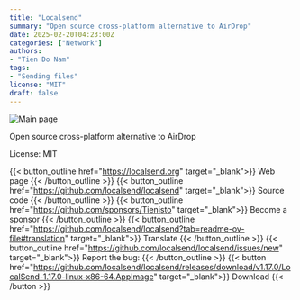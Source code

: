 ```yaml
---
title: "Localsend"
summary: "Open source cross-platform alternative to AirDrop"
date: 2025-02-20T04:23:00Z
categories: ["Network"]
authors:
- "Tien Do Nam"
tags: 
- "Sending files"
license: "MIT"
draft: false
---
```


![Main page](https://localsend.org/img/screenshot-pc.webp)

Open source cross-platform alternative to AirDrop

License: MIT

{{< button_outline href="<https://localsend.org>" target="_blank">}}
Web page
{{< /button_outline >}}  {{< button_outline href="<https://github.com/localsend/localsend>" target="_blank">}}
Source code
{{< /button_outline >}}  {{< button_outline href="<https://github.com/sponsors/Tienisto>" target="_blank">}}
Become a sponsor
{{< /button_outline >}}  {{< button_outline href="<https://github.com/localsend/localsend?tab=readme-ov-file#translation>" target="_blank">}}
Translate
{{< /button_outline >}}  {{< button_outline href="<https://github.com/localsend/localsend/issues/new>" target="_blank">}}
Report the bug:
{{< /button_outline >}}  {{< button href="https://github.com/localsend/localsend/releases/download/v1.17.0/LocalSend-1.17.0-linux-x86-64.AppImage" target="_blank">}}
Download
{{< /button >}}  